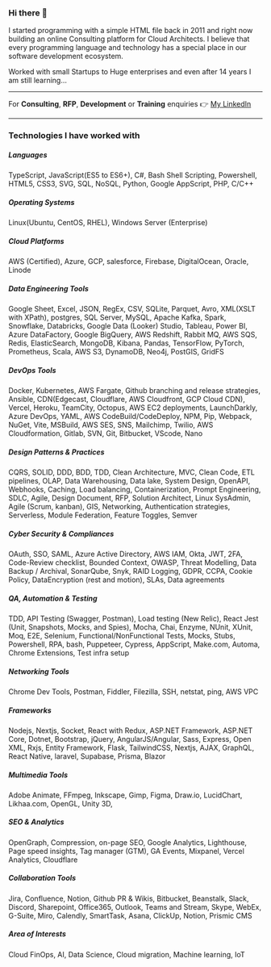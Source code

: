 ### Hi there 👋

I started programming with a simple HTML file back in 2011 and right now building an online Consulting platform for Cloud Architects. I believe that every programming language and technology has a special place in our software development ecosystem. 

Worked with small Startups to Huge enterprises and even after 14 years I am still learning...

---
For **Consulting**, **RFP**, **Development** or **Training** enquiries 👉 [My LinkedIn](https://www.linkedin.com/in/neetish-raj-8a20a778/) 

---

### Technologies I have worked with

##### Languages
TypeScript, JavaScript(ES5 to ES6+), C#, Bash Shell Scripting, Powershell, HTML5, CSS3, SVG, SQL, NoSQL, Python, Google AppScript, PHP, C/C++


##### Operating Systems
Linux(Ubuntu, CentOS, RHEL), Windows Server (Enterprise)

##### Cloud Platforms
AWS (Certified), Azure, GCP, salesforce, Firebase, DigitalOcean, Oracle, Linode

##### Data Engineering Tools
Google Sheet, Excel, JSON, RegEx, CSV, SQLite, Parquet, Avro, XML(XSLT with XPath), postgres, SQL Server, MySQL, Apache Kafka, Spark, Snowflake, Databricks, Google Data (Looker) Studio, Tableau, Power BI, Azure DataFactory, Google BigQuery, AWS Redshift, Rabbit MQ, AWS SQS, Redis, ElasticSearch, MongoDB, Kibana, Pandas, TensorFlow, PyTorch, Prometheus, Scala, AWS S3, DynamoDB, Neo4j, PostGIS, GridFS

##### DevOps Tools 
Docker, Kubernetes, AWS Fargate, Github branching and release strategies, Ansible, CDN(Edgecast, Cloudflare, AWS Cloudfront, GCP Cloud CDN), Vercel, Heroku, TeamCity, Octopus, AWS EC2 deployments, LaunchDarkly, Azure DevOps, YAML, AWS CodeBuild/CodeDeploy, NPM, Pip, Webpack, NuGet, Vite, MSBuild, AWS SES, SNS, Mailchimp, Twilio, AWS Cloudformation, Gitlab, SVN, Git, Bitbucket, VScode, Nano

##### Design Patterns & Practices
CQRS, SOLID, DDD, BDD, TDD, Clean Architecture, MVC, Clean Code, ETL pipelines, OLAP, Data Warehousing, Data lake, System Design, OpenAPI, Webhooks, Caching, Load balancing, Containerization, Prompt Engineering, SDLC, Agile, Design Document, RFP, Solution Architect, Linux SysAdmin, Agile (Scrum, kanban), GIS, Networking, Authentication strategies, Serverless, Module Federation, Feature Toggles, Semver

##### Cyber Security & Compliances
OAuth, SSO, SAML, Azure Active Directory, AWS IAM, Okta, JWT, 2FA, Code-Review checklist, Bounded Context, OWASP, Threat Modelling, Data Backup / Archival, SonarQube, Snyk, RAID Logging, GDPR, CCPA, Cookie Policy, DataEncryption (rest and motion), SLAs, Data agreements

##### QA, Automation & Testing
TDD, API Testing (Swagger, Postman), Load testing (New Relic), React Jest (Unit, Snapshots, Mocks, and Spies), Mocha, Chai, Enzyme, NUnit, XUnit, Moq, E2E, Selenium, Functional/NonFunctional Tests, Mocks, Stubs, Powershell, RPA, bash, Puppeteer, Cypress, AppScript, Make.com, Automa, Chrome Extensions, Test infra setup

##### Networking Tools
Chrome Dev Tools, Postman, Fiddler, Filezilla, SSH, netstat, ping, AWS VPC

##### Frameworks
Nodejs, Nextjs, Socket, React with Redux, ASP.NET Framework, ASP.NET Core, Dotnet, Bootstrap, jQuery,  AngularJS/Angular, Sass,  Express, Open XML, Rxjs, Entity Framework, Flask, TailwindCSS, Nextjs, AJAX, GraphQL, React Native, laravel, Supabase, Prisma, Blazor

##### Multimedia Tools
Adobe Animate, FFmpeg, Inkscape, Gimp, Figma, Draw.io, LucidChart, Likhaa.com, OpenGL, Unity 3D, 

##### SEO & Analytics
OpenGraph, Compression, on-page SEO, Google Analytics, Lighthouse, Page speed insights, Tag manager (GTM), GA Events, Mixpanel, Vercel Analytics, Cloudflare

##### Collaboration Tools
Jira, Confluence, Notion, Github PR & Wikis, Bitbucket, Beanstalk, Slack, Discord, Sharepoint, Office365, Outlook, Teams and Stream, Skype, WebEx, G-Suite, Miro, Calendly, SmartTask, Asana, ClickUp, Notion, Prismic CMS

##### Area of Interests
Cloud FinOps, AI, Data Science, Cloud migration, Machine learning, IoT

